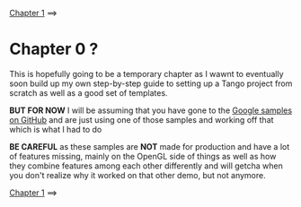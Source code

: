 [Chapter 1](https://github.com/sjfricke/Tango-C-NDK-Tutorial/blob/master/Chapter_01.md) ==>

# Chapter 0 ?

This is hopefully going to be a temporary chapter as I wawnt to eventually soon build up my own step-by-step guide to setting up a Tango project from scratch as well as a good set of templates.

**BUT FOR NOW** I will be assuming that you have gone to the [Google samples on GitHub](https://github.com/googlesamples/tango-examples-c/) and are just using one of those samples and working off that which is what I had to do

**BE CAREFUL** as these samples are **NOT** made for production and have a lot of features missing, mainly on the OpenGL side of things as well as how they combine features among each other differently and will getcha when you don't realize why it worked on that other demo, but not anymore.

[Chapter 1](https://github.com/sjfricke/Tango-C-NDK-Tutorial/blob/master/Chapter_01.md) ==>